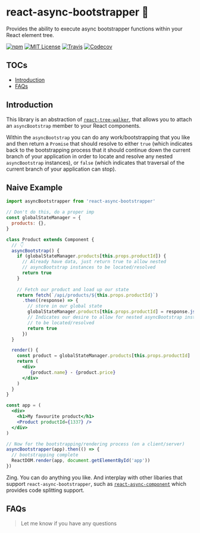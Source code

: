# react-async-bootstrapper 👢

Provides the ability to execute async bootstrapper functions within your React element tree.

[![npm](https://img.shields.io/npm/v/react-async-bootstrapper.svg?style=flat-square)](http://npm.im/react-async-bootstrapper)
[![MIT License](https://img.shields.io/npm/l/react-async-bootstrapper.svg?style=flat-square)](http://opensource.org/licenses/MIT)
[![Travis](https://img.shields.io/travis/ctrlplusb/react-async-bootstrapper.svg?style=flat-square)](https://travis-ci.org/ctrlplusb/react-async-bootstrapper)
[![Codecov](https://img.shields.io/codecov/c/github/ctrlplusb/react-async-bootstrapper.svg?style=flat-square)](https://codecov.io/github/ctrlplusb/react-async-bootstrapper)

## TOCs

  - [Introduction](#introduction)
  - [FAQs](#faqs)

## Introduction

This library is an abstraction of [`react-tree-walker`](https://github.com/ctrlplusb/react-tree-walker), that allows you to attach an `asyncBootstrap` member to your React components.

Within the `asyncBootstrap` you can do any work/bootstrapping that you like and then return a `Promise` that should resolve to either `true` (which indicates back to the bootstrapping process that it should continue down the current branch of your application in order to locate and resolve any nested `asyncBootstrap` instances), or `false` (which indicates that traversal of the current branch of your application can stop).

## Naive Example

```jsx
import asyncBootstrapper from 'react-async-bootstrapper'

// Don't do this, do a proper imp
const globalStateManager = {
  products: {},
}

class Product extends Component {
  // 👇
  asyncBootstrap() {
    if (globalStateManager.products[this.props.productId]) {
      // Already have data, just return true to allow nested 
      // asyncBootstrap instances to be located/resolved
      return true
    }
  
    // Fetch our product and load up our state
    return fetch(`/api/products/${this.props.productId}`)
      .then((response) => {
        // store in our global state
        globalStateManager.products[this.props.productId] = response.json()
        // Indicates our desire to allow for nested asyncBootstrap instances
        // to be located/resolved
        return true
      })
  }

  render() {
    const product = globalStateManager.products[this.props.productId]
    return (
      <div>
         {product.name} - {product.price}
      </div>
    )
  }
}

const app = (
  <div>
    <h1>My favourite product</h1>
    <Product productId={1337} />
  </div>
)

// Now for the bootstrapping/rendering process (on a client/server)
asyncBootstrapper(app).then(() => {
  // bootstrapping complete
  ReactDOM.render(app, document.getElementById('app'))
})
```

Zing.  You can do anything you like.  And interplay with other libaries that support `react-async-bootstrapper`, such as [`react-async-component`](https://github.com/ctrlplusb/react-async-component) which provides code splitting support.

## FAQs

> Let me know if you have any questions
